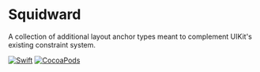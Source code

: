 # Squidward
A collection of additional layout anchor types meant to complement UIKit's existing constraint system.

[![Swift](https://img.shields.io/badge/swift-5.0-orange.svg)](https://developer.apple.com/swift/)
[![CocoaPods](https://img.shields.io/badge/pod-v1.2.0-blue.svg)](https://cocoapods.org/pods/Squidward)
